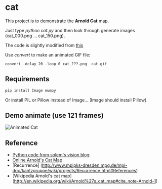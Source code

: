 cat
===

This project is to demonstrate the **Arnold Cat** map.

Just type *python cat.py* and then look through generate images (cat_000.png ... cat_150.png).

The code is slightly modified from [this](http://www.janeriksolem.net/2012/06/arnolds-cat-map.html)

Use *convert* to make an animated GIF file:

    convert -delay 20 -loop 0 cat_???.png  cat.gif

Requirements
------------
```bash
pip install Image numpy
```

Or install PIL or Pillow instead of Image... (Image should install Pillow).

Demo animate (use 121 frames)
----------------------------

![Animated Cat](cat.gif)

Reference
---------
* [Python code from solem's vision blog](http://www.janeriksolem.net/2012/06/arnolds-cat-map.html)
* [Online Arnold's Cat Map](http://www.jasondavies.com/catmap/)
* [Recurrence] (http://www.mpipks-dresden.mpg.de/mpi-doc/kantzgruppe/wiki/projects/Recurrence.html#References)
* [Wikipedia Arnold's cat map] (http://en.wikipedia.org/wiki/Arnold%27s_cat_map#cite_note-Arnold-1)

